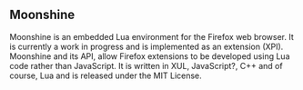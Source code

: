 ## Moonshine

Moonshine is an embedded Lua environment for the Firefox web browser. It is currently a work in progress and is implemented as an extension (XPI). Moonshine and its API, allow Firefox extensions to be developed using Lua code rather than JavaScript. It is written in XUL, JavaScript?, C++ and of course, Lua and is released under the MIT License.

